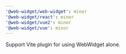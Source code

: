 ```yaml
---
'@web-widget/web-widget': minor
'@web-widget/react': minor
'@web-widget/vue2': minor
'@web-widget/vue': minor
---
```


Support Vite plugin for using WebWidget alone.
